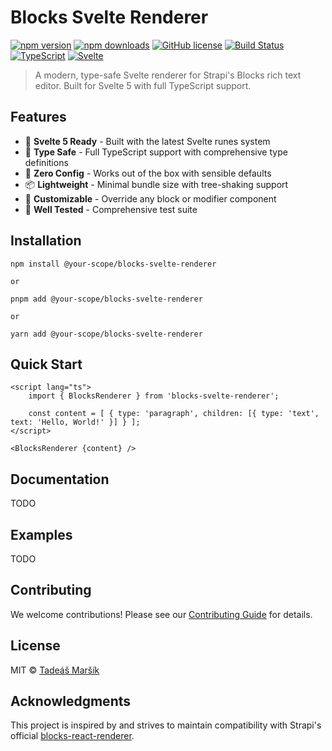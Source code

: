 # Blocks Svelte Renderer

[![npm version](https://img.shields.io/npm/v/blocks-svelte-renderer)](https://www.npmjs.com/package/blocks-svelte-renderer)
[![npm downloads](https://img.shields.io/npm/dm/blocks-svelte-renderer)](https://www.npmjs.com/package/blocks-svelte-renderer)
[![GitHub license](https://img.shields.io/github/license/tmarsik42/blocks-svelte-renderer)](https://github.com/tmarsik42/blocks-svelte-renderer/blob/main/LICENSE)
[![Build Status](https://img.shields.io/github/actions/workflow/status/tmarsik42/blocks-svelte-renderer/ci.yml?branch=main)](https://github.com/tmarsik42/blocks-svelte-renderer/actions)
[![TypeScript](https://img.shields.io/badge/TypeScript-Ready-blue.svg)](https://www.typescriptlang.org/)
[![Svelte](https://img.shields.io/badge/Svelte-5-orange.svg)](https://svelte.dev/)

> A modern, type-safe Svelte renderer for Strapi's Blocks rich text editor. Built for Svelte 5 with full TypeScript support.

## Features

- 🚀 **Svelte 5 Ready** - Built with the latest Svelte runes system
- 📝 **Type Safe** - Full TypeScript support with comprehensive type definitions
- 🔧 **Zero Config** - Works out of the box with sensible defaults
- 📦 **Lightweight** - Minimal bundle size with tree-shaking support
- 🎨 **Customizable** - Override any block or modifier component
- 🧪 **Well Tested** - Comprehensive test suite

## Installation
```
npm install @your-scope/blocks-svelte-renderer

or

pnpm add @your-scope/blocks-svelte-renderer

or

yarn add @your-scope/blocks-svelte-renderer
```

## Quick Start
```sveltehtml
<script lang="ts">
    import { BlocksRenderer } from 'blocks-svelte-renderer';

    const content = [ { type: 'paragraph', children: [{ type: 'text', text: 'Hello, World!' }] } ];
</script>

<BlocksRenderer {content} />
```


## Documentation
TODO

## Examples
TODO

## Contributing

We welcome contributions! Please see our [Contributing Guide](CONTRIBUTING.md) for details.

## License

MIT © [Tadeáš Maršík](LICENSE)

## Acknowledgments

This project is inspired by and strives to maintain compatibility with Strapi's official [blocks-react-renderer](https://github.com/strapi/blocks-react-renderer).
